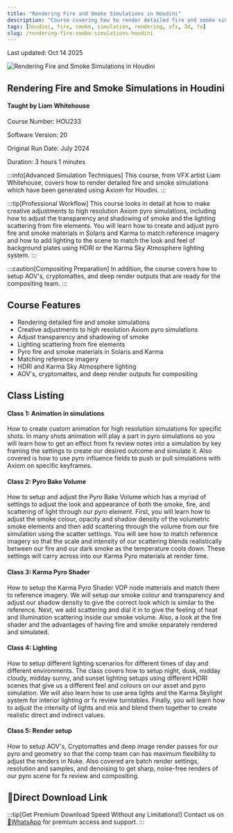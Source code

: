 ```yaml
---
title: "Rendering Fire and Smoke Simulations in Houdini"
description: "Course covering how to render detailed fire and smoke simulations generated using Axiom for Houdini with advanced techniques"
tags: [houdini, fire, smoke, simulation, rendering, vfx, 3d, fx]
slug: /rendering-fire-smoke-simulations-houdini
---
```


Last updated: Oct 14 2025

![Rendering Fire and Smoke Simulations in Houdini](https://www.gfxcamp.com/wp-content/uploads/2025/09/image.jpg)

## Rendering Fire and Smoke Simulations in Houdini

#### Taught by Liam Whitehouse

Course Number: HOU233

Software Version: 20

Original Run Date: July 2024

Duration: 3 hours 1 minutes

:::info[Advanced Simulation Techniques]
This course, from VFX artist Liam Whitehouse, covers how to render detailed fire and smoke simulations which have been generated using Axiom for Houdini.
:::

:::tip[Professional Workflow]
This course looks in detail at how to make creative adjustments to high resolution Axiom pyro simulations, including how to adjust the transparency and shadowing of smoke and the lighting scattering from fire elements. You will learn how to create and adjust pyro fire and smoke materials in Solaris and Karma to match reference imagery and how to add lighting to the scene to match the look and feel of background plates using HDRI or the Karma Sky Atmosphere lighting system.
:::

:::caution[Compositing Preparation]
In addition, the course covers how to setup AOV's, cryptomattes, and deep render outputs that are ready for the compositing team.
:::

## Course Features

- Rendering detailed fire and smoke simulations
- Creative adjustments to high resolution Axiom pyro simulations
- Adjust transparency and shadowing of smoke
- Lighting scattering from fire elements
- Pyro fire and smoke materials in Solaris and Karma
- Matching reference imagery
- HDRI and Karma Sky Atmosphere lighting
- AOV's, cryptomattes, and deep render outputs for compositing

## Class Listing

#### Class 1: Animation in simulations

How to create custom animation for high resolution simulations for specific shots. In many shots animation will play a part in pyro simulations so you will learn how to get an effect from fx review notes into a simulation by key framing the settings to create our desired outcome and simulate it. Also covered is how to use pyro influence fields to push or pull simulations with Axiom on specific keyframes.

#### Class 2: Pyro Bake Volume

How to setup and adjust the Pyro Bake Volume which has a myriad of settings to adjust the look and appearance of both the smoke, fire, and scattering of light through our pyro element. First, you will learn how to adjust the smoke colour, opacity and shadow density of the volumetric smoke elements and then add scattering through the volume from our fire simulation using the scatter settings. You will see how to match reference imagery so that the scale and intensity of our scattering blends realistically between our fire and our dark smoke as the temperature cools down. These settings will carry across into our Karma Pyro materials at render time.

#### Class 3: Karma Pyro Shader

How to setup the Karma Pyro Shader VOP node materials and match them to reference imagery. We will setup our smoke colour and transparency and adjust our shadow density to give the correct look which is similar to the reference. Next, we add scattering and dial it in to give the feeling of heat and illumination scattering inside our smoke volume. Also, a look at the fire shader and the advantages of having fire and smoke separately rendered and simulated.

#### Class 4: Lighting

How to setup different lighting scenarios for different times of day and different environments. The class covers how to setup night, dusk, midday cloudy, midday sunny, and sunset lighting setups using different HDRI scenes that give us a different feel and colours on our asset and pyro simulation. We will also learn how to use area lights and the Karma Skylight system for interior lighting or fx review turntables. Finally, you will learn how to adjust the intensity of lights and mix and blend them together to create realistic direct and indirect values.

#### Class 5: Render setup

How to setup AOV's, Cryptomattes and deep image render passes for our pyro and geometry so that the comp team can has maximum flexibility to adjust the renders in Nuke. Also covered are batch render settings, resolution and samples, and denoising to get sharp, noise-free renders of our pyro scene for fx review and compositing.

## 🚀Direct Download Link

:::tip[Get Premium Download Speed Without any Limitations!]
Contact us on [💬WhatsApp](https://wa.me/+8613237610083) for premium  access and support.
:::
